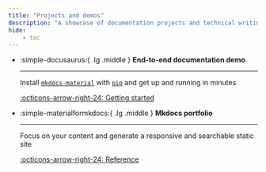 ```yaml
---
title: "Projects and demos"
description: "A showcase of documentation projects and technical writing demos, including MkDocs implementations and end-to-end documentation examples."
hide:
    - toc
---
```


<div class="grid cards" markdown>

-   :simple-docusaurus:{ .lg .middle } __End-to-end documentation demo__

    ---

    Install [`mkdocs-material`](#) with [`pip`](#) and get up
    and running in minutes

    [:octicons-arrow-right-24: Getting started](#)

-   :simple-materialformkdocs:{ .lg .middle } __Mkdocs portfolio__

    ---

    Focus on your content and generate a responsive and searchable static site

    [:octicons-arrow-right-24: Reference](#)

</div>
